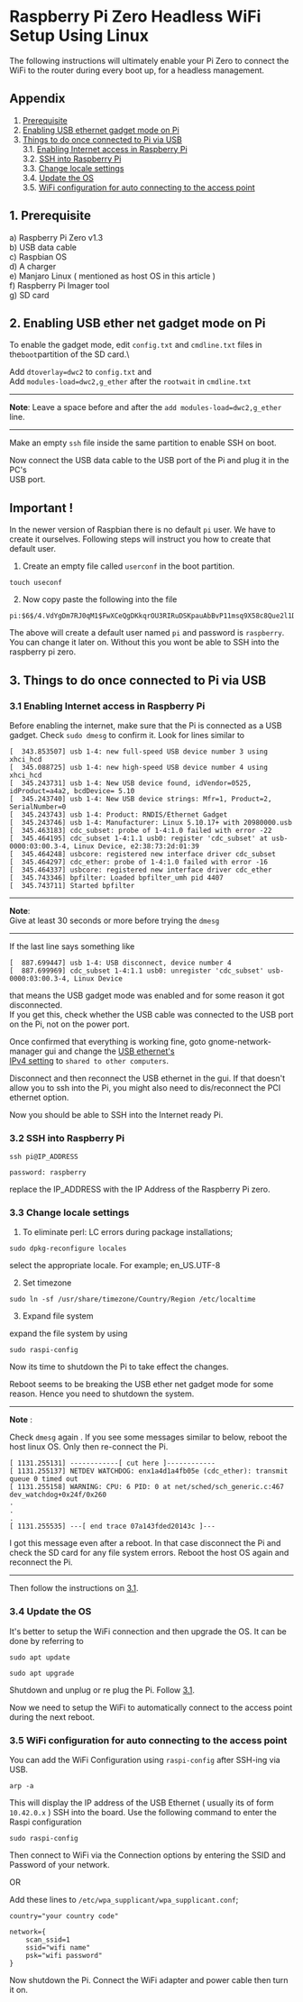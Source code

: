 # Raspberry Pi Zero  Headless WiFi Setup Using Linux

The following instructions will ultimately enable your Pi Zero to connect the WiFi to the router during every boot up,
for a headless management.

## Appendix

1. [Prerequisite](#1-prerequisite)
2. [Enabling USB ethernet gadget mode on Pi](#2-enabling-usb-ethernet-gadget-mode-on-pi)
3. [Things to do once connected to Pi via USB](#3-things-to-do-once-connected-to-pi-via-usb)  
    3.1. [Enabling Internet access in Raspberry Pi](#31-enabling-internet-access-in-raspberry-pi)  
    3.2. [SSH into Raspberry Pi](#32-ssh-into-raspberry-pi)  
    3.3. [Change locale settings](#33-change-locale-settings)  
    3.4. [Update the OS](#34-update-the-os)<br>
    3.5. [ WiFi configuration for auto connecting to the access point](#35-wifi-configuration-for-auto-connecting-to-the-access-point)

## 1. Prerequisite

a) Raspberry Pi Zero v1.3  
b) USB data cable  
c) Raspbian OS  
d) A charger  
e) Manjaro Linux ( mentioned as host OS in this article )  
f) Raspberry Pi Imager tool  
g) SD card

## 2. Enabling USB ether net gadget mode on Pi

To enable the gadget mode, edit `config.txt` and `cmdline.txt` files in
the`boot`partition of the SD card.\

Add `dtoverlay=dwc2` to `config.txt` and\
Add `modules-load=dwc2,g_ether` after the `rootwait` in `cmdline.txt`

---

**Note**: Leave a space before and after the `add modules-load=dwc2,g_ether` line.

---

Make an empty `ssh` file inside the same partition to enable SSH on boot.

Now connect the USB data cable to the USB port of the Pi and plug it in the PC's  
USB port.

## Important !

In the newer version of Raspbian there is no default `pi` user. We have to create it ourselves.
Following steps will instruct you how to create that default user.

1. Create an empty file called `userconf` in the boot partition.

```shell
touch useconf
```

2. Now copy paste the following into the file

```
pi:$6$/4.VdYgDm7RJ0qM1$FwXCeQgDKkqrOU3RIRuDSKpauAbBvP11msq9X58c8Que2l1Dwq3vdJMgiZlQSbEXGaY5esVHGBNbCxKLVNqZW1
```

The above will create a default user named `pi` and password is `raspberry`.
You can change it later on.
Without this you wont be able to SSH into the raspberry pi zero.

## 3. Things to do once connected to Pi via USB

### 3.1 Enabling Internet access in Raspberry Pi

Before enabling the internet, make sure that the Pi is connected as a USB gadget.
Check `sudo dmesg` to confirm it. Look for lines similar to

```shell
[  343.853507] usb 1-4: new full-speed USB device number 3 using xhci_hcd
[  345.088725] usb 1-4: new high-speed USB device number 4 using xhci_hcd
[  345.243731] usb 1-4: New USB device found, idVendor=0525, idProduct=a4a2, bcdDevice= 5.10
[  345.243740] usb 1-4: New USB device strings: Mfr=1, Product=2, SerialNumber=0
[  345.243743] usb 1-4: Product: RNDIS/Ethernet Gadget
[  345.243746] usb 1-4: Manufacturer: Linux 5.10.17+ with 20980000.usb
[  345.463183] cdc_subset: probe of 1-4:1.0 failed with error -22
[  345.464195] cdc_subset 1-4:1.1 usb0: register 'cdc_subset' at usb-0000:03:00.3-4, Linux Device, e2:38:73:2d:01:39
[  345.464248] usbcore: registered new interface driver cdc_subset
[  345.464297] cdc_ether: probe of 1-4:1.0 failed with error -16
[  345.464337] usbcore: registered new interface driver cdc_ether
[  345.743346] bpfilter: Loaded bpfilter_umh pid 4407
[  345.743711] Started bpfilter
```

---

**Note**:  
Give at least 30 seconds or more before trying the `dmesg`

---

If the last line says something like

```shell
[  887.699447] usb 1-4: USB disconnect, device number 4
[  887.699969] cdc_subset 1-4:1.1 usb0: unregister 'cdc_subset' usb-0000:03:00.3-4, Linux Device
```

that means the USB gadget mode was enabled and for some reason it got disconnected.  
If you get this, check whether the USB cable was connected to the USB port on the Pi, not on the power port.

Once confirmed that everything is working fine, goto gnome-network-manager gui and change the [USB ethernet's](https://raw.githubusercontent.com/AswinGopal/Raspberry-Pi-Zero-v1.3-Headless-WiFI-setup-Using-Linux/main/images/network_settings.png)  
[IPv4 setting](https://raw.githubusercontent.com/AswinGopal/Raspberry-Pi-Zero-v1.3-Headless-WiFI-setup-Using-Linux/main/images/ipv4_setting.png) to `shared to other computers`.

Disconnect and then reconnect the USB ethernet in the gui. If that doesn't allow you to ssh into the Pi, you might also need to dis/reconnect the PCI ethernet option.

Now you should be able to SSH into the Internet ready Pi.

### 3.2 SSH into Raspberry Pi

```shell
ssh pi@IP_ADDRESS
```

```shell
password: raspberry
```

replace the IP_ADDRESS with the IP Address of the Raspberry Pi zero.

### 3.3 Change locale settings

1. To eliminate perl: LC errors during package installations;

```shell
sudo dpkg-reconfigure locales
```

select the appropriate locale.
For example; en_US.UTF-8

2. Set timezone

```shell
sudo ln -sf /usr/share/timezone/Country/Region /etc/localtime
```

3. Expand file system

expand the file system by using

```shell
sudo raspi-config
```

Now its time to shutdown the Pi to take effect the changes.

Reboot seems to be breaking the USB ether net gadget mode for some reason. Hence you need to shutdown the system.

---

**Note** :

Check `dmesg` again . If you see some messages similar to below, reboot the host linux OS. Only then re-connect the Pi.

```shell
[ 1131.255131] ------------[ cut here ]------------
[ 1131.255137] NETDEV WATCHDOG: enx1a4d1a4fb05e (cdc_ether): transmit queue 0 timed out
[ 1131.255158] WARNING: CPU: 6 PID: 0 at net/sched/sch_generic.c:467 dev_watchdog+0x24f/0x260
.
.
.
[ 1131.255535] ---[ end trace 07a143fded20143c ]---
```

I got this message even after a reboot. In that case disconnect the Pi and check the SD card for any file system errors. Reboot the host OS
again and reconnect the Pi.

---

Then follow the instructions on [3.1](#31-enabling-internet-access-in-raspberry-pi).

### 3.4 Update the OS

It's better to setup the WiFi connection and then upgrade the OS.
It can be done by referring to

```shell
sudo apt update
```

```shell
sudo apt upgrade
```

Shutdown and unplug or re plug the Pi. Follow [3.1](#31-enabling-internet-access-in-raspberry-pi).

Now we need to setup the WiFi to automatically connect to the access point during the next reboot.

### 3.5 WiFi configuration for auto connecting to the access point

You can add the WiFi Configuration using `raspi-config` after SSH-ing via USB.

```shell
arp -a
```

This will display the IP address of the USB Ethernet ( usually its of form `10.42.0.x` )
SSH into the board.
Use the following command to enter the Raspi configuration

```shell
sudo raspi-config
```

Then connect to WiFi via the Connection options by entering the SSID and Password of your network.

OR

Add these lines to `/etc/wpa_supplicant/wpa_supplicant.conf`;

```shell
country="your country code"

network={
    scan_ssid=1
    ssid="wifi name"
    psk="wifi password"
}
```

Now shutdown the Pi. Connect the WiFi adapter and power cable then turn it on.
